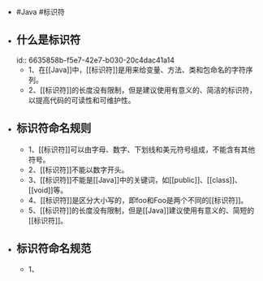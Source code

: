 - #Java #标识符
- ## 什么是标识符
  id:: 6635858b-f5e7-42e7-b030-20c4dac41a14
	- 1、在[[Java]]中，[[标识符]]是用来给变量、方法、类和包命名的字符序列。
	- 2、[[标识符]]的长度没有限制，但是建议使用有意义的、简洁的标识符，以提高代码的可读性和可维护性。
- ## 标识符命名规则
	- 1、[[标识符]]可以由字母、数字、下划线和美元符号组成，不能含有其他符号。
	- 2、[[标识符]]不能以数字开头。
	- 3、[[标识符]]不能是[[Java]]中的关键词，如[[public]]、[[class]]、[[void]]等。
	- 4、[[标识符]]是区分大小写的，即foo和Foo是两个不同的[[标识符]]。
	- 5、[[标识符]]的长度没有限制，但是[[Java]]建议使用有意义的、简短的[[标识符]]。
- ## 标识符命名规范
	- 1、